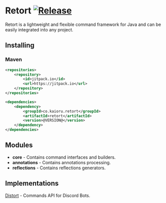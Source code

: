# Retort [![Release](https://jitpack.io/v/kaioru/retort.svg)](https://jitpack.io/#kaioru.co/retort)
Retort is a lightweight and flexible command framework for Java and can be easily integrated into any project.

## Installing
### Maven
```xml
<repositories>
    <repository>
        <id>jitpack.io</id>
        <url>https://jitpack.io</url>
    </repository>
</repositories>

<dependencies>
    <dependency>
        <groupId>co.kaioru.retort</groupId>
        <artifactId>retort</artifactId>
        <version>@VERSION@</version>
    </dependency>
</dependencies>
```

## Modules
* **core** - Contains command interfaces and builders.
* **annotations** - Contains annotations processing.
* **reflections** - Contains reflections generators.

## Implementations
[Distort](https://github.com/Kaioru/distort) - Commands API for Discord Bots.
